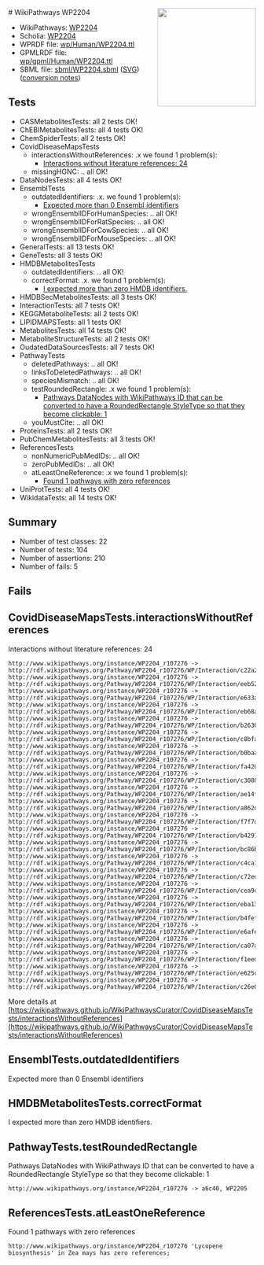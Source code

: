 <img style="float: right; width: 200px" src="../logo.png" />
# WikiPathways WP2204

* WikiPathways: [WP2204](https://identifiers.org/wikipathways:WP2204)
* Scholia: [WP2204](https://scholia.toolforge.org/wikipathways/WP2204)
* WPRDF file: [wp/Human/WP2204.ttl](../wp/Human/WP2204.ttl)
* GPMLRDF file: [wp/gpml/Human/WP2204.ttl](../wp/gpml/Human/WP2204.ttl)
* SBML file: [sbml/WP2204.sbml](../sbml/WP2204.sbml) ([SVG](../sbml/WP2204.svg)) ([conversion notes](../sbml/WP2204.txt))

## Tests
* CASMetabolitesTests: all 2 tests OK!
* ChEBIMetabolitesTests: all 4 tests OK!
* ChemSpiderTests: all 2 tests OK!
* CovidDiseaseMapsTests
    * interactionsWithoutReferences: .x we found 1 problem(s):
        * [Interactions without literature references: 24](#9701cd04)
    * missingHGNC: .. all OK!
* DataNodesTests: all 4 tests OK!
* EnsemblTests
    * outdatedIdentifiers: .x. we found 1 problem(s):
        * [Expected more than 0 Ensembl identifiers](#f44398b7)
    * wrongEnsemblIDForHumanSpecies: .. all OK!
    * wrongEnsemblIDForRatSpecies: .. all OK!
    * wrongEnsemblIDForCowSpecies: .. all OK!
    * wrongEnsemblIDForMouseSpecies: .. all OK!
* GeneralTests: all 13 tests OK!
* GeneTests: all 3 tests OK!
* HMDBMetabolitesTests
    * outdatedIdentifiers: .. all OK!
    * correctFormat: .x. we found 1 problem(s):
        * [I expected more than zero HMDB identifiers.](#ad154c1e)
* HMDBSecMetabolitesTests: all 3 tests OK!
* InteractionTests: all 7 tests OK!
* KEGGMetaboliteTests: all 2 tests OK!
* LIPIDMAPSTests: all 1 tests OK!
* MetabolitesTests: all 14 tests OK!
* MetaboliteStructureTests: all 2 tests OK!
* OudatedDataSourcesTests: all 7 tests OK!
* PathwayTests
    * deletedPathways: .. all OK!
    * linksToDeletedPathways: .. all OK!
    * speciesMismatch: .. all OK!
    * testRoundedRectangle: .x we found 1 problem(s):
        * [Pathways DataNodes with WikiPathways ID that can be converted to have a RoundedRectangle StyleType so that they become clickable: 1](#9fbad3cb)
    * youMustCite: .. all OK!
* ProteinsTests: all 2 tests OK!
* PubChemMetabolitesTests: all 3 tests OK!
* ReferencesTests
    * nonNumericPubMedIDs: .. all OK!
    * zeroPubMedIDs: .. all OK!
    * atLeastOneReference: .x we found 1 problem(s):
        * [Found 1 pathways with zero references](#35eb778e)
* UniProtTests: all 4 tests OK!
* WikidataTests: all 14 tests OK!


## Summary

* Number of test classes: 22
* Number of tests: 104
* Number of assertions: 210
* Number of fails: 5

## Fails

<a name="9701cd04" />

## CovidDiseaseMapsTests.interactionsWithoutReferences

Interactions without literature references: 24
```
http://www.wikipathways.org/instance/WP2204_r107276 -> http://rdf.wikipathways.org/Pathway/WP2204_r107276/WP/Interaction/c22a2
http://www.wikipathways.org/instance/WP2204_r107276 -> http://rdf.wikipathways.org/Pathway/WP2204_r107276/WP/Interaction/eeb52
http://www.wikipathways.org/instance/WP2204_r107276 -> http://rdf.wikipathways.org/Pathway/WP2204_r107276/WP/Interaction/e633a
http://www.wikipathways.org/instance/WP2204_r107276 -> http://rdf.wikipathways.org/Pathway/WP2204_r107276/WP/Interaction/eb68a
http://www.wikipathways.org/instance/WP2204_r107276 -> http://rdf.wikipathways.org/Pathway/WP2204_r107276/WP/Interaction/b2630
http://www.wikipathways.org/instance/WP2204_r107276 -> http://rdf.wikipathways.org/Pathway/WP2204_r107276/WP/Interaction/c8bfa
http://www.wikipathways.org/instance/WP2204_r107276 -> http://rdf.wikipathways.org/Pathway/WP2204_r107276/WP/Interaction/b0baa
http://www.wikipathways.org/instance/WP2204_r107276 -> http://rdf.wikipathways.org/Pathway/WP2204_r107276/WP/Interaction/fa420
http://www.wikipathways.org/instance/WP2204_r107276 -> http://rdf.wikipathways.org/Pathway/WP2204_r107276/WP/Interaction/c3080
http://www.wikipathways.org/instance/WP2204_r107276 -> http://rdf.wikipathways.org/Pathway/WP2204_r107276/WP/Interaction/ae14f
http://www.wikipathways.org/instance/WP2204_r107276 -> http://rdf.wikipathways.org/Pathway/WP2204_r107276/WP/Interaction/a862d
http://www.wikipathways.org/instance/WP2204_r107276 -> http://rdf.wikipathways.org/Pathway/WP2204_r107276/WP/Interaction/f7f7d
http://www.wikipathways.org/instance/WP2204_r107276 -> http://rdf.wikipathways.org/Pathway/WP2204_r107276/WP/Interaction/b4291
http://www.wikipathways.org/instance/WP2204_r107276 -> http://rdf.wikipathways.org/Pathway/WP2204_r107276/WP/Interaction/bc86b
http://www.wikipathways.org/instance/WP2204_r107276 -> http://rdf.wikipathways.org/Pathway/WP2204_r107276/WP/Interaction/c4ca1
http://www.wikipathways.org/instance/WP2204_r107276 -> http://rdf.wikipathways.org/Pathway/WP2204_r107276/WP/Interaction/c72ed
http://www.wikipathways.org/instance/WP2204_r107276 -> http://rdf.wikipathways.org/Pathway/WP2204_r107276/WP/Interaction/cea9c
http://www.wikipathways.org/instance/WP2204_r107276 -> http://rdf.wikipathways.org/Pathway/WP2204_r107276/WP/Interaction/eba13
http://www.wikipathways.org/instance/WP2204_r107276 -> http://rdf.wikipathways.org/Pathway/WP2204_r107276/WP/Interaction/b4fef
http://www.wikipathways.org/instance/WP2204_r107276 -> http://rdf.wikipathways.org/Pathway/WP2204_r107276/WP/Interaction/e6afe
http://www.wikipathways.org/instance/WP2204_r107276 -> http://rdf.wikipathways.org/Pathway/WP2204_r107276/WP/Interaction/ca07a
http://www.wikipathways.org/instance/WP2204_r107276 -> http://rdf.wikipathways.org/Pathway/WP2204_r107276/WP/Interaction/f1eed
http://www.wikipathways.org/instance/WP2204_r107276 -> http://rdf.wikipathways.org/Pathway/WP2204_r107276/WP/Interaction/e625c
http://www.wikipathways.org/instance/WP2204_r107276 -> http://rdf.wikipathways.org/Pathway/WP2204_r107276/WP/Interaction/c26e0
```

More details at [https://wikipathways.github.io/WikiPathwaysCurator/CovidDiseaseMapsTests/interactionsWithoutReferences](https://wikipathways.github.io/WikiPathwaysCurator/CovidDiseaseMapsTests/interactionsWithoutReferences)

<a name="f44398b7" />

## EnsemblTests.outdatedIdentifiers

Expected more than 0 Ensembl identifiers
<a name="ad154c1e" />

## HMDBMetabolitesTests.correctFormat

I expected more than zero HMDB identifiers.
<a name="9fbad3cb" />

## PathwayTests.testRoundedRectangle

Pathways DataNodes with WikiPathways ID that can be converted to have a RoundedRectangle StyleType so that they become clickable: 1
```
http://www.wikipathways.org/instance/WP2204_r107276 -> a6c40, WP2205
 ```

<a name="35eb778e" />

## ReferencesTests.atLeastOneReference

Found 1 pathways with zero references
```
http://www.wikipathways.org/instance/WP2204_r107276 'Lycopene biosynthesis' in Zea mays has zero references; 
```

